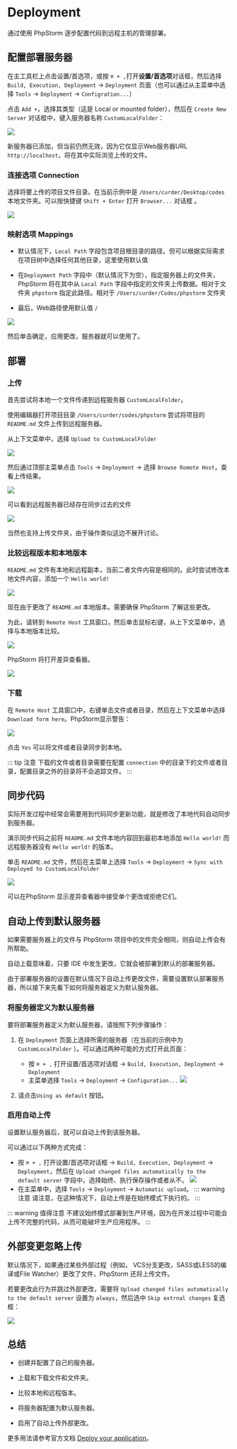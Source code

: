 # Deployment

通过使用 PhpStorm 逐步配置代码到远程主机的管理部署。

## 配置部署服务器

在主工具栏上点击设置/首选项，或按 `⌘ + ,`打开**设置/首选项**对话框，然后选择 `Build, Execution, Deployment`
-> `Deployment` 页面（也可以通过从主菜单中选择 `Tools` -> `Deployment` -> `Configration...`）

点击 `Add +`，选择其类型（这是 Local or mounted folder），然后在 `Create New Server`
对话框中，键入服务器名称 `CustomLocalFolder`：

![](./images/deployment/phpstorm-deployment-add-server.png)

新服务器已添加，但当前仍然无效，因为它仅显示Web服务器URL `http://localhost`，将在其中实际浏览上传的文件。

### 连接选项 Connection

选择将要上传的项目文件目录。在当前示例中是 `/Users/curder/Desktop/codes` 本地文件夹。可以按快捷键 `Shift + Enter`
打开 `Browser...` 对话框 。

![](./images/deployment/phpstorm-deployment-connection-tab.png)

### 映射选项 Mappings

- 默认情况下，`Local Path` 字段包含项目根目录的路径。但可以根据实际需求在项目树中选择任何其他目录，这里使用默认值

- 在`Deployment Path` 字段中（默认情况下为空），指定服务器上的文件夹，PhpStorm 将在其中从 `Local Path`
  字段中指定的文件夹上传数据。相对于文件夹 `phpstorm` 指定此路径。相对于 `/Users/curder/Codes/phpstorm` 文件夹

- 最后，Web路径使用默认值 `/`

![](./images/deployment/phpstorm-deployment-mappings-tab.png)

然后单击确定，应用更改，服务器就可以使用了。

## 部署

### 上传

首先尝试将本地一个文件传递到远程服务器 `CustomLocalFolder`。

使用编辑器打开项目目录 `/Users/curder/codes/phpstorm` 尝试将项目的 `README.md` 文件上传到远程服务器。

从上下文菜单中，选择 `Upload to CustomLocalFolder`

![](./images/deployment/phpstorm-upload-to-custom-local-folder.png)

然后通过顶部主菜单点击 `Tools` -> `Deployment` -> 选择 `Browse Romote Host`，查看上传结果。

![](./images/deployment/phpstorm-browse-remote-host.png)

可以看到远程服务器已经存在同步过去的文件

![](./images/deployment/phpstorm-show-upload-result.png)

当然也支持上传文件夹，由于操作类似这边不展开讨论。

### 比较远程版本和本地版本

`README.md` 文件有本地和远程副本，当前二者文件内容是相同的。此时尝试修改本地文件内容，添加一个 `Hello world!`

![](./images/deployment/phpstorm-deployment-modify-source.png)

现在由于更改了 `README.md` 本地版本。需要确保 PhpStorm 了解这些更改。

为此，请转到 `Remote Host` 工具窗口，然后单击鼠标右键，从上下文菜单中，选择与本地版本比较。

![](./images/deployment/phpstorm-compare-with-local-version.png)

PhpStorm 将打开差异查看器。

![](./images/deployment/phpstorm-deployment-diff-viewer.png)

### 下载

在 `Remote Host` 工具窗口中，右键单击文件或者目录，然后在上下文菜单中选择 `Download form here`。PhpStorm显示警告：

![](./images/deployment/phpstorm-deployment-download-warning.png)

点击 `Yes` 可以将文件或者目录同步到本地。

::: tip 注意
下载的文件或者目录需要在配置 `connection` 中的目录下的文件或者目录，配置目录之外的目录将不会追踪文件。
:::

## 同步代码

实际开发过程中经常会需要用到代码同步更新功能，就是修改了本地代码自动同步到服务器。

演示同步代码之前将 `README.md` 文件本地内容回到最初本地添加 `Hello world!` 而远程服务器没有 `Hello world!` 的版本。

单击 `README.md` 文件，然后在主菜单上选择 `Tools` -> `Deployment` -> `Sync with Deployed to CustomLocalFolder`

![](./images/deployment/phpstorm-deployment-sync.png)

可以在PhpStorm 显示差异查看器中接受单个更改或拒绝它们。

## 自动上传到默认服务器

如果需要服务器上的文件与 PhpStorm 项目中的文件完全相同，则自动上传会有所帮助。

自动上载意味着，只要 IDE 中发生更改，它就会被部署到默认的部署服务器。

由于部署服务器的设置在默认情况下自动上传更改文件，需要设置默认部署服务器，所以接下来先看下如何将服务器定义为默认服务器。

### 将服务器定义为默认服务器

要将部署服务器定义为默认服务器，请按照下列步骤操作：

1. 在 `Deployment` 页面上选择所需的服务器（在当前的示例中为 `CustomLocalFolder` ）。可以通过两种可能的方式打开此页面：
    - 按 `⌘ + ,` 打开设置/首选项对话框 -> `Build, Execution, Deployment` -> `Deployment`
    - 主菜单选择 `Tools` -> `Deployment` -> `Configuration...`
      ![](./images/deployment/phpstorm-using-as-default.png)

2. 请点击`Using as default` 按钮。

### 启用自动上传

设置默认服务器后，就可以自动上传到该服务器。

可以通过以下两种方式完成：

- 按 `⌘ + ,` 打开设置/首选项对话框 -> `Build, Execution, Deployment` -> `Deployment`，然后在 `Upload changed files automatically to the default server` 字段中，选择始终、执行保存操作或者从不。
    ![](./images/deployment/always-upload-changed-files-automatically-to-the-default-server.png)
- 在主菜单中，选择 `Tools` -> `Deployment` -> `Automatic upload`。
  ::: warning 注意
  请注意，在这种情况下，自动上传是在始终模式下执行的。
  :::

::: warning 值得注意
不建议始终模式部署到生产环境，因为在开发过程中可能会上传不完整的代码，从而可能破坏生产应用程序。
:::

## 外部变更忽略上传

默认情况下，如果通过某些外部过程（例如， VCS分支更改，SASS或LESS的编译或File Watcher）更改了文件，PhpStorm 还将上传文件。

若要更改此行为并跳过外部更改，需要将 `Upload changed files automatically to the default server` 设置为 `always`，然后选中 `Skip extrnal changes` 复选框：

![](./images/deployment/phpstorm-deployment-options-external-changes.png)

## 总结

- 创建并配置了自己的服务器。

- 上载和下载文件和文件夹。

- 比较本地和远程版本。

- 将服务器配置为默认服务器。

- 启用了自动上传外部更改。

更多用法请参考官方文档 [Deploy your application](https://www.jetbrains.com/help/phpstorm/deploying-applications.html)。
